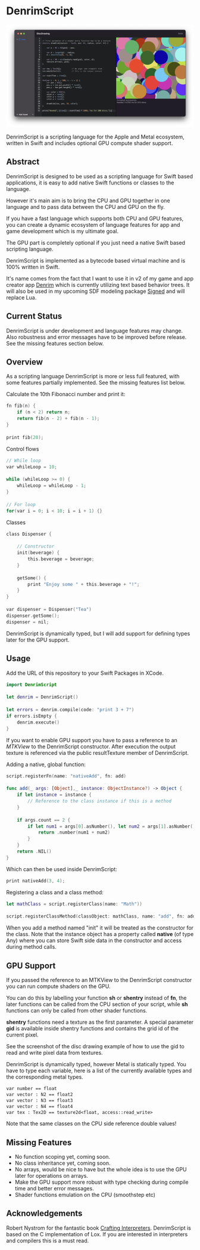 # DenrimScript

![screenshot](images/discdrawing.png)

DenrimScript is a scripting language for the Apple and Metal ecosystem, written in Swift and includes optional GPU compute shader support. 

## Abstract

DenrimScript is designed to be used as a scripting language for Swift based applications, it is easy to add native Swift functions or classes to the language.

However it's main aim is to bring the CPU and GPU together in one language and to pass data between the CPU and GPU on the fly.

If you have a fast language which supports both CPU and GPU features, you can create a dynamic ecosystem of language features for app and game development which is my ultimate goal.

The GPU part is completely optional if you just need a native Swift based scripting language.
 
DenrimScript is implemented as a bytecode based virtual machine and is 100% written in Swift.

It's name comes from the fact that I want to use it in v2 of my game and app creator app [Denrim](https://github.com/markusmoenig/Denrim) which is currently utilizing text based behavior trees. It will also be used in my upcoming SDF modeling package [Signed](https://github.com/markusmoenig/Signed) and will replace Lua.

## Current Status

DenrimScript is under development and language features may change. Also robustness and error messages have to be improved before release. See the missing features section below.

## Overview

As a scripting language DenrimScript is more or less full featured, with some features partially implemented. See the missing features list below.

Calculate the 10th Fibonacci number and print it: 

```c
fn fib(n) {
    if (n < 2) return n;
    return fib(n - 2) + fib(n - 1);
}

print fib(20);
```

Control flows

```c
// While loop
var whileLoop = 10;

while (whileLoop >= 0) {
    whileLoop = whileLoop - 1;
}

// For loop
for(var i = 0; i < 10; i = i + 1) {}
```

Classes

```c
class Dispenser {

    // Constructor
    init(beverage) {
        this.beverage = beverage;
    }
    
    getSome() {
        print "Enjoy some " + this.beverage + "!";
    }
}

var dispenser = Dispenser("Tea")
dispenser.getSome();
dispenser = nil;
```

DenrimScript is dynamically typed, but I will add support for defining types later for the GPU support.

## Usage

Add the URL of this repository to your Swift Packages in XCode.

```swift
import DenrimScript

let denrim = DenrimScript()

let errors = denrim.compile(code: "print 3 + 7")
if errors.isEmpty {
    denrim.execute()
}
```

If you want to enable GPU support you have to pass a reference to an *MTKView* to the DenrimScript constructor. After execution the output texture is referenced via the public resultTexture member of DenrimScript.

Adding a native, global function:

```swift
script.registerFn(name: "nativeAdd", fn: add)

func add(_ args: [Object],_ instance: ObjectInstance?) -> Object {        
    if let instance = instance {
        // Reference to the class instance if this is a method
    }
        
    if args.count == 2 {
        if let num1 = args[0].asNumber(), let num2 = args[1].asNumber() {
            return .number(num1 + num2)
        }
    }
    return .NIL()
}
```

Which can then be used inside DenrimScript:

```c
print nativeAdd(3, 4);
```

Registering a class and a class method:

```Swift
let mathClass = script.registerClass(name: "Math"))

script.registerClassMethod(classObject: mathClass, name: "add", fn: add)
```

When you add a method named "init" it will be treated as the constructor for the class. Note that the instance object has a property called **native** (of type Any) where you can store Swift side data in the constructor and access during method calls.

## GPU Support

If you passed the reference to an MTKView to the DenrimScript constructor you can run compute shaders on the GPU.

You can do this by labelling your function **sh** or **shentry** instead of **fn**, the later functions can be called from the CPU section of your script, while **sh** functions can only be called from other shader functions.

**shentry** functions need a texture as the first parameter. A special parameter **gid** is available inside shentry functions and contains the grid id of the current pixel.

See the screenshot of the disc drawing example of how to use the gid to read and write pixel data from textures.

DenrimScript is dynamically typed, however Metal is statically typed. You have to type each variable, here is a list of the currently available types and the corresponding metal types.

```
var number == float
var vector : N2 == float2
var vector : N3 == float3
var vector : N4 == float4
var tex : Tex2D == texture2d<float, access::read_write>
```

Note that the same classes on the CPU side reference double values!

## Missing Features

* No function scoping yet, coming soon.
* No class inheritance yet, coming soon.
* No arrays, would be nice to have but the whole idea is to use the GPU later for operations on arrays.
* Make the GPU support more robust with type checking during compile time and better error messages.
* Shader functions emulation on the CPU (smoothstep etc)

## Acknowledgements

Robert Nystrom for the fantastic book [Crafting Interpreters](https://craftinginterpreters.com). DenrimScript is based on the C implementation of Lox. If you are interested in interpreters and compilers this is a must read.
